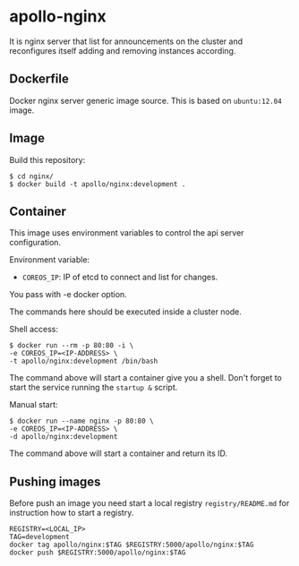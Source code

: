 apollo-nginx
=============

It is nginx server that list for announcements on the cluster and
reconfigures itself adding and removing instances according.

Dockerfile
----------

Docker nginx server generic image source. This is based on `ubuntu:12.04` image.

Image
-----

Build this repository:

```
$ cd nginx/
$ docker build -t apollo/nginx:development .
```

Container
---------

This image uses environment variables to control the api server configuration.

Environment variable:

 * `COREOS_IP`: IP of etcd to connect and list for changes.

You pass with -e docker option.

The commands here should be executed inside a cluster node.

Shell access:

```
$ docker run --rm -p 80:80 -i \
-e COREOS_IP=<IP-ADDRESS> \
-t apollo/nginx:development /bin/bash
```

The command above will start a container give you a shell. Don't
forget to start the service running the `startup &` script.

Manual start:

```
$ docker run --name nginx -p 80:80 \
-e COREOS_IP=<IP-ADDRESS> \
-d apollo/nginx:development
```

The command above will start a container and return its ID.

Pushing images
--------------

Before push an image you need start a local registry `registry/README.md`
for instruction how to start a registry.

```
REGISTRY=<LOCAL_IP>
TAG=development
docker tag apollo/nginx:$TAG $REGISTRY:5000/apollo/nginx:$TAG
docker push $REGISTRY:5000/apollo/nginx:$TAG
```

